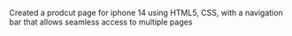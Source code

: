  Created a prodcut page for iphone 14 using HTML5, CSS, with a navigation bar that allows seamless access to multiple pages
